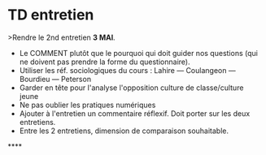 # TD entretien

&gt;Rendre le 2nd entretien **3 MAI**.

* Le COMMENT plutôt que le pourquoi qui doit guider nos questions \(qui ne doivent pas prendre la forme du questionnaire\).
* Utiliser les réf. sociologiques du cours : Lahire — Coulangeon — Bourdieu — Peterson
* Garder en tête pour l'analyse l'opposition culture de classe/culture jeune
* Ne pas oublier les pratiques numériques
* Ajouter à l'entretien un commentaire réflexif. Doit porter sur les deux entretiens.
* Entre les 2 entretiens, dimension de comparaison souhaitable.

\*\*\*\*



